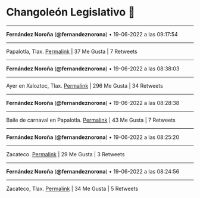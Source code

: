 # Changoleón Legislativo 🙈
*****
**Fernández Noroña** (**@fernandeznorona**) • 19-06-2022 a las 09:17:54
*****
Papalotla, Tlax.
[Permalink](https://twitter.com/fernandeznorona/status/1538571787566567424) | 37 Me Gusta | 7 Retweets
*****
**Fernández Noroña** (**@fernandeznorona**) • 19-06-2022 a las 08:38:03
*****
Ayer en Xaloztoc, Tlax.
[Permalink](https://twitter.com/fernandeznorona/status/1538561762043248642) | 296 Me Gusta | 34 Retweets
*****
**Fernández Noroña** (**@fernandeznorona**) • 19-06-2022 a las 08:28:38
*****
Baile de carnaval en Papalotla.
[Permalink](https://twitter.com/fernandeznorona/status/1538559391582105600) | 43 Me Gusta | 7 Retweets
*****
**Fernández Noroña** (**@fernandeznorona**) • 19-06-2022 a las 08:25:20
*****
Zacateco.
[Permalink](https://twitter.com/fernandeznorona/status/1538558560350650368) | 29 Me Gusta | 3 Retweets
*****
**Fernández Noroña** (**@fernandeznorona**) • 19-06-2022 a las 08:24:56
*****
Zacateco, Tlax.
[Permalink](https://twitter.com/fernandeznorona/status/1538558461071572994) | 34 Me Gusta | 5 Retweets